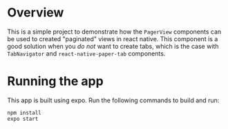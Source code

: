# Overview

This is a simple project to demonstrate how the `PagerView` components can be used to created "paginated" views in react
native. This component is a good solution when you _do not_ want to create tabs, which is the case with `TabNavigator`
and `react-native-paper-tab` components.

# Running the app

This app is built using expo. Run the following commands to build and run:

    npm install
    expo start
